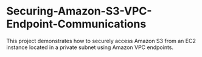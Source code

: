# Securing-Amazon-S3-VPC-Endpoint-Communications
This project demonstrates how to securely access Amazon S3 from an EC2 instance located in a private subnet using Amazon VPC endpoints.
